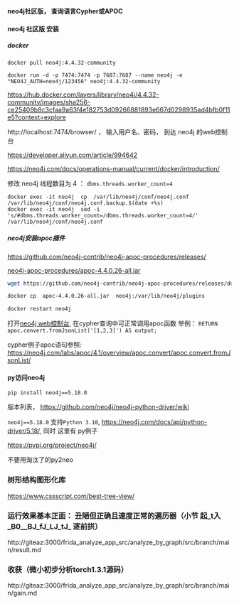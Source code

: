 **neo4j社区版， 查询语言Cypher或APOC**
#### neo4j 社区版 安装

##### docker

```shell
docker pull neo4j:4.4.32-community

docker run -d -p 7474:7474 -p 7687:7687 --name neo4j -e "NEO4J_AUTH=neo4j/123456" neo4j:4.4.32-community
```


https://hub.docker.com/layers/library/neo4j/4.4.32-community/images/sha256-ce25409b8c3cfaa9a63f4e182753d09266881893e667d0298935ad4bfb0f11e5?context=explore


http://localhost:7474/browser/  ， 输入用户名、密码，  到达 neo4j 的web控制台



https://developer.aliyun.com/article/994642

https://neo4j.com/docs/operations-manual/current/docker/introduction/


修改 neo4j 线程数目为 4 ： ```dbms.threads.worker_count=4```

```shell
docker exec -it neo4j  cp  /var/lib/neo4j/conf/neo4j.conf /var/lib/neo4j/conf/neo4j.conf.backup.$(date +%s)
docker exec -it neo4j  sed -i  's/#dbms.threads.worker_count=/dbms.threads.worker_count=4/' /var/lib/neo4j/conf/neo4j.conf 

```
#####  neo4j安装apoc插件

https://github.com/neo4j-contrib/neo4j-apoc-procedures/releases/

[neo4j-apoc-procedures/apoc-4.4.0.26-all.jar](https://github.com/neo4j-contrib/neo4j-apoc-procedures/releases/download/4.4.0.26/apoc-4.4.0.26-all.jar)

```bash
wget https://github.com/neo4j-contrib/neo4j-apoc-procedures/releases/download/4.4.0.26/apoc-4.4.0.26-all.jar

docker cp  apoc-4.4.0.26-all.jar  neo4j:/var/lib/neo4j/plugins

docker restart neo4j
```

打开[neo4j web控制台](http://localhost:7474/browser/),  在cypher查询中可正常调用apoc函数 举例：  ```RETURN apoc.convert.fromJsonList('[1,2,3]') AS output;```


cypher例子apoc语句参照:  https://neo4j.com/labs/apoc/4.1/overview/apoc.convert/apoc.convert.fromJsonList/

####  py访问neo4j

```pip install neo4j==5.18.0```

版本列表， https://github.com/neo4j/neo4j-python-driver/wiki

```neo4j==5.18.0``` 支持```Python 3.10```, https://neo4j.com/docs/api/python-driver/5.18/, 同时 这里有 py例子


https://pypi.org/project/neo4j/


不要用淘汰了的py2neo


### 树形结构图形化库 

https://www.cssscript.com/best-tree-view/



### 运行效果基本正面：  丑陋但正确且速度正常的遍历器（小节 起_t入_B0__BJ_fJ_LJ_tJ_ 逐前拱）

http://giteaz:3000/frida_analyze_app_src/analyze_by_graph/src/branch/main/result.md





### 收获（微小初步分析torch1.3.1源码）

http://giteaz:3000/frida_analyze_app_src/analyze_by_graph/src/branch/main/gain.md

